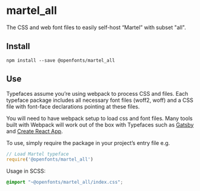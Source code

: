 
# martel_all

The CSS and web font files to easily self-host “Martel” with subset "all".

## Install

`npm install --save @openfonts/martel_all`

## Use

Typefaces assume you’re using webpack to process CSS and files. Each typeface
package includes all necessary font files (woff2, woff) and a CSS file with
font-face declarations pointing at these files.

You will need to have webpack setup to load css and font files. Many tools built
with Webpack will work out of the box with Typefaces such as [Gatsby](https://github.com/gatsbyjs/gatsby)
and [Create React App](https://github.com/facebookincubator/create-react-app).

To use, simply require the package in your project’s entry file e.g.

```javascript
// Load Martel typeface
require('@openfonts/martel_all')
```

Usage in SCSS:
```scss
@import "~@openfonts/martel_all/index.css";
```
